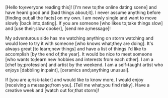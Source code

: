 [Hello to;everyone reading this]! [I'm new to;the online dating scene] and have heard good and [bad things about;it]. I never assume anything before [finding out;all the facts] on my own. I am newly single and want to move slowly [back into;dating]. If you are someone [who likes to;take things slow] and [use their;slow cooker], [send me a;message]!

My adventurous side has me watching anything on storm watching and would love to try it with someone [who knows what;they are doing]. It's always great [to learn;new things] and have a list of things I'd like to accomplish [by the end of;the year]. It would be nice to meet someone [who wants to;learn new hobbies and interests from each other]. I am a [chef by;profession] and artist by the weekend. I am a self-taught artist who enjoys [dabbling in;paint], [ceramics and;anything unusual].

If [you are a;risk-taker] and would like to know more, I would enjoy [receiving a message;from you]. [Tell me what;you find risky]. Have a creative week and [watch out for;that storm]!
